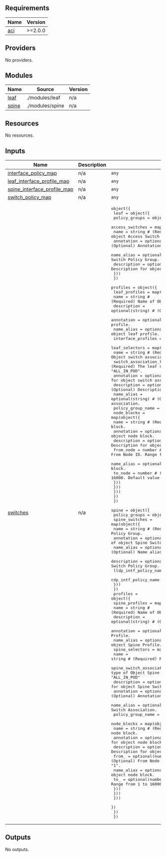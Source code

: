 <!-- BEGIN_TF_DOCS -->
## Requirements

| Name | Version |
|------|---------|
| <a name="requirement_aci"></a> [aci](#requirement\_aci) | >=2.0.0 |

## Providers

No providers.

## Modules

| Name | Source | Version |
|------|--------|---------|
| <a name="module_leaf"></a> [leaf](#module\_leaf) | ./modules/leaf | n/a |
| <a name="module_spine"></a> [spine](#module\_spine) | ./modules/spine | n/a |

## Resources

No resources.

## Inputs

| Name | Description | Type | Default | Required |
|------|-------------|------|---------|:--------:|
| <a name="input_interface_policy_map"></a> [interface\_policy\_map](#input\_interface\_policy\_map) | n/a | `any` | n/a | yes |
| <a name="input_leaf_interface_profile_map"></a> [leaf\_interface\_profile\_map](#input\_leaf\_interface\_profile\_map) | n/a | `any` | n/a | yes |
| <a name="input_spine_interface_profile_map"></a> [spine\_interface\_profile\_map](#input\_spine\_interface\_profile\_map) | n/a | `any` | n/a | yes |
| <a name="input_switch_policy_map"></a> [switch\_policy\_map](#input\_switch\_policy\_map) | n/a | `any` | n/a | yes |
| <a name="input_switches"></a> [switches](#input\_switches) | n/a | <pre>object({<br>    leaf = object({<br>      policy_groups = object({<br>        access_switches = map(object({<br>          name        = string # (Required) Name of object Access Switch Policy Group.<br>          annotation  = optional(string) # (Optional) Annotation of object Access Switch Policy Group.<br>          name_alias  = optional(string) # (Optional) Name alias for object Access Switch Policy Group.<br>          description = optional(string) # (Optional) Description for object Access Switch Policy Group.<br>        }))<br>      })<br>      profiles = object({<br>        leaf_profiles = map(object({<br>          name                = string # (Required) Name of Object leaf profile.<br>          description         = optional(string) # (Optional) Description for object leaf profile.<br>          annotation          = optional(string) # (Optional) Annotation for object leaf profile.<br>          name_alias          = optional(string) # (Optional) Name alias for object leaf profile.<br>          interface_profiles  = list(string)<br>          leaf_selectors  = map(object({<br>            name                    = string # (Required) Name of Object switch association.<br>            switch_association_type = string # (Required) The leaf selector type. Allowed values: "ALL", "range", "ALL_IN_POD".<br>            annotation              = optional(string) # (Optional) Annotation for object switch association.<br>            description             = optional(string) # (Optional) Description for object switch association.<br>            name_alias              = optional(string) # (Optional) Name alias for object switch association.<br>            policy_group_name       = optional(string)<br>            node_blocks = map(object({<br>              name        = string # (Required) Name of Object node block.<br>              annotation  = optional(string) # (Optional) Annotation for object node block.<br>              description = optional(string) # (Optional) Description for object node block.<br>              from_node   = number # (Optional) From Node ID. Range from 1 to 16000. Default value is "1".<br>              name_alias  = optional(string) # (Optional) Name alias for object node block.<br>              to_node     = number # (Optional) To node ID. Range from 1 to 16000. Default value is "1".<br>            }))<br>          }))<br>        }))<br>      })<br>    })<br>    spine = object({<br>      policy_groups = object({<br>        spine_switches = map(object({<br>          name                  = string # (Required) Name of object Spine Switch Policy Group.<br>          annotation            = optional(string) # (Optional) Annotation of object Spine Switch Policy Group.<br>          name_alias            = optional(string) # (Optional) Name alias for object Spine Switch Policy Group.<br>          description           = optional(string) # (Optional) Description for object Spine Switch Policy Group.<br>          lldp_intf_policy_name = optional(string)<br>          cdp_intf_policy_name  = optional(string)<br>        }))<br>      })<br>      profiles = object({<br>        spine_profiles = map(object({<br>          name        = string # (Required) Name of Object Spine Profile.<br>          description = optional(string) # (Optional) Description for object Spine Profile.<br>          annotation  = optional(string) # (Optional) Annotation for object Spine Profile.<br>          name_alias  = optional(string) # (Optional) Name alias for object Spine Profile.<br>          spine_selectors = map(object({<br>            name                          = string # (Required) Name of Object Spine Switch association.<br>            spine_switch_association_type = string # (Required) Spine association type of Object Spine Switch Association. Allowed values: "ALL", "range", "ALL_IN_POD"<br>            description                   = optional(string) # (Optional) Description for object Spine Switch Association.<br>            annotation                    = optional(string) # (Optional) Annotation for object Spine Switch Association.<br>            name_alias                    = optional(string) # (Optional) Name alias for object Spine Switch Association.<br>            policy_group_name             = optional(string)<br>            node_blocks = map(object({<br>              name        = string # (Required) Name of Object node block.<br>              annotation  = optional(string) # (Optional) Annotation for object node block.<br>              description = optional(string) # (Optional) Description for object node block.<br>              from_       = optional(number) # (Optional) From Node ID. Range from 1 to 16000. Default value is "1".<br>              name_alias  = optional(string) # (Optional) Name alias for object node block.<br>              to_         = optional(number) # (Optional) To node ID. Range from 1 to 16000. Default value is "1".<br>            }))<br>          }))<br>        }))<br>      })<br>    })<br>  })</pre> | n/a | yes |

## Outputs

No outputs.
<!-- END_TF_DOCS -->